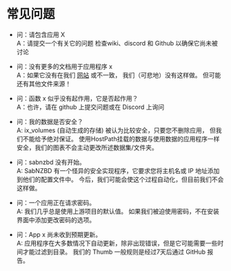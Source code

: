 # 常见问题

- 问：请包含应用 X<br /> A：请提交一个有关它的问题 检查wiki、discord 和 Github 以确保它尚未被讨论

- 问：没有更多的文档用于应用程序 x<br /> A：如果它没有在我们 [网站](https://truecharts.org) 或不一致， 我们（可悲地）没有这样做。 但可能还有其他文件来源！

- 问：函数 x 似乎没有起作用，它是否起作用？<br /> A：也许，请在 github 上提交问题或在 Discord 上询问

- 问：我的数据是否安全？<br /> A: ix_volumes (自动生成的存储) 被认为比较安全，只要您不删除应用， 但我们不能给予绝对保证。 使用HostPath挂载的数据与使用数据的应用程序一样安全，我们的图表不会主动更改所述数据集/文件夹。

- 问：sabnzbd 没有开始。<br /> A: SabNZBD 有一个怪异的安全实现程序，它要求您将主机名或 IP 地址添加到他们的配置文件中。 今后，我们可能会使这个过程自动化，但目前我们不会这样做。

- 问：一个应用正在请求密码。<br /> A: 我们几乎总是使用上游项目的默认值。 如果我们被迫使用密码，不在安装界面中添加更改密码的选项。

- 问：App x 尚未收到预期更新。<br /> A: 应用程序在大多数情况下自动更新，除非出现错误，但是它可能需要一些时间才能过滤到目录。 我们的 Thumb 一般规则是经过7天后通过 GitHub 报告。
